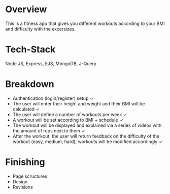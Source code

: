 # Overview
This is a fitness app that gives you different workouts according to your BMI and difficulty with the excersizes.

# Tech-Stack
Node JS, Express, EJS, MongoDB, J-Query

# Breakdown
 - Authentication (login/register) setup ✓
 - The user will enter their height and weight and their BMI will be calculated ✓
 - The user will define a number of workouts per week ✓
 - A workout will be set according to BMI + schedule ✓
 - The workout will be displayed and explained via a series of videos with the amount of reps next to them ✓
 - After the workout, the user will return feedback on the difficulty of the workout (easy, medium, hard), workouts will be modified   accordingly ✓

# Finishing
 - Page scructures
 - Design
 - Revisions